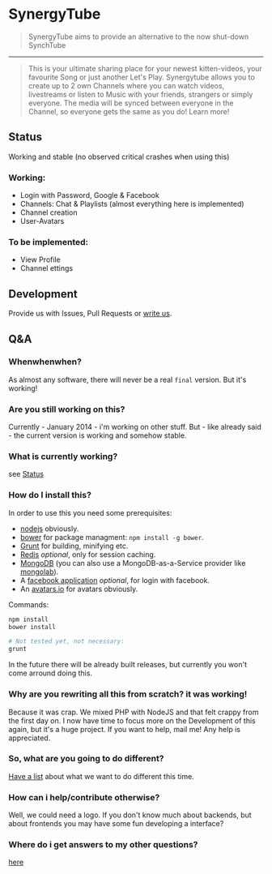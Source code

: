 # SynergyTube
> SynergyTube aims to provide an alternative to the now shut-down SynchTube

---
> This is your ultimate sharing place for your newest kitten-videos, your favourite Song or just another Let's Play. Synergytube allows you to create up to 2 own Channels where you can watch videos, livestreams or listen to Music with your friends, strangers or simply everyone. The media will be synced between everyone in the Channel, so everyone gets the same as you do!
Learn more!


## Status
Working and stable (no observed critical crashes when using this)


### Working:
* Login with Password, Google & Facebook
* Channels: Chat & Playlists (almost everything here is implemented)
* Channel creation
* User-Avatars

### To be implemented:
* View Profile
* Channel ettings

## Development
Provide us with Issues, Pull Requests or [write us](mailto:screeny05@gmail.com).

## Q&A

### Whenwhenwhen?
As almost any software, there will never be a real `final` version. But it's working!

### Are you still working on this?
Currently - January 2014 - i'm working on other stuff. But - like already said - the current version is working and somehow stable.

### What is currently working?
see [Status](#working)

### How do I install this?
In order to use this you need some prerequisites:
* [nodejs](http://nodejs.org/) obviously.
* [bower](http://bower.io/) for package managment: `npm install -g bower`.
* [Grunt](http://gruntjs.com/) for building, minifying etc.
* [Redis](http://redis.io/) *optional*, only for session caching.
* [MongoDB](http://www.mongodb.org/) (you can also use a MongoDB-as-a-Service provider like [mongolab](https://mongolab.com/)).
* A [facebook application](https://developers.facebook.com/apps) *optional*, for login with facebook.
* An [avatars.io](https://avatars.io) for avatars obviously.

Commands:
```bash
npm install
bower install

# Not tested yet, not necessary:
grunt
```

In the future there will be already built releases, but currently you won't come arround doing this.

### Why are you rewriting all this from scratch? it was working!
Because it was crap. We mixed PHP with NodeJS and that felt crappy from the first day on.
I now have time to focus more on the Development of this again, but it's a huge project.
If you want to help, mail me! Any help is appreciated.

### So, what are you going to do different?
[Have a list](https://github.com/TeamSynergy/SynergyTube-deprec/issues/154) about what we want
to do different this time.

### How can i help/contribute otherwise?
Well, we could need a logo. If you don't know much about backends,
but about frontends you may have some fun developing a interface?

### Where do i get answers to my other questions?
[here](https://github.com/TeamSynergy/SynergyTube-deprec)
